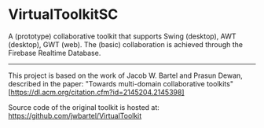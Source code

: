 # VirtualToolkitSC
A (prototype) collaborative toolkit that supports Swing (desktop), AWT (desktop), GWT (web). The (basic) collaboration is achieved through the Firebase Realtime Database.

---------------------------------------------------
This project is based on the work of Jacob W. Bartel and Prasun Dewan, described in the paper: "Towards multi-domain collaborative toolkits" [https://dl.acm.org/citation.cfm?id=2145204.2145398]

Source code of the original toolkit is hosted at: https://github.com/jwbartel/VirtualToolkit